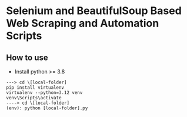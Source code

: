 # Selenium and BeautifulSoup Based Web Scraping and Automation Scripts

## How to use

- Install python >= 3.8

```
---> cd \[local-folder]
pip install virtualenv
virtualenv --python=3.12 venv
venv\Scripts\activate
----> cd \[local-folder]
(env): python [local-folder].py
```
